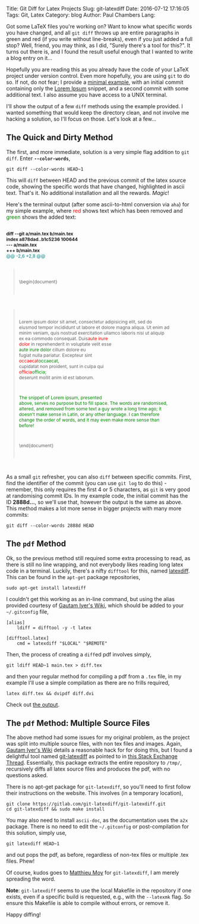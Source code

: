 Title: Git Diff for Latex Projects
Slug: git-latexdiff
Date: 2016-07-12 17:16:05
Tags: Git, Latex
Category: blog
Author: Paul Chambers
Lang: 

Got some LaTeX files you're working on? Want to know what specific words you have changed, and all `git diff` throws up are entire paragraphs in green and red (if you write without line-breaks), even if you just added a full stop? Well, friend, you may think, as I did, "Surely there's a tool for this?". It turns out there is, and I found the result useful enough that I wanted to write a blog entry on it...

Hopefully you are reading this as you already have the code of your LaTeX project under version control. Even more hopefully, you are using `git` to do so. If not, do not fear; I provide a [minimal example]({attach}/downloads/2016-12-07-git-latexdiff-test.zip), with an initial commit containing only the [Lorem Ipsum](http://www.lipsum.com/) snippet, and a second commit with some additional text. I also assume you have access to a UNIX terminal.

I'll show the output of a few `diff` methods using the example provided. I wanted something that would keep the directory clean, and not involve me hacking a solution, so I'll focus on those. Let's look at a few...

## The Quick and Dirty Method

The first, and more immediate, solution is a very simple flag addition to `git diff`. Enter **`--color-words`**,

	git diff --color-words HEAD~1

This will `diff` between HEAD and the previous commit of the latex source code, showing the specific words that have changed, highlighted in ascii text. That's it. No additional installation and all the rewards. *Magic*!

Here's the terminal output (after some ascii-to-html conversion via `aha`) for my simple example, where <span style="color:red;">red</span> shows text which has been removed and <span style="color:green;">green</span> shows the added text:


<!-- This file was created with the aha Ansi HTML Adapter. http://ziz.delphigl.com/tool_aha.php -->
>
<div style="white-space: pre-wrap; font-size: 9pt">
<span style="font-weight:bold;">diff --git a/main.tex b/main.tex</span>
<span style="font-weight:bold;">index a878dad..b1c5236 100644</span>
<span style="font-weight:bold;">--- a/main.tex</span>
<span style="font-weight:bold;">+++ b/main.tex</span>
<span style="color:teal;">@@ -2,6 +2,8 @@</span>

>\begin{document}

>Lorem ipsum dolor sit amet, consectetur adipisicing elit, sed do eiusmod tempor incididunt ut labore et dolore magna aliqua. Ut enim ad minim veniam, quis nostrud exercitation ullamco laboris nisi ut aliquip ex ea commodo consequat. Duis<span style="color:red;">aute irure dolor</span> in reprehenderit in voluptate velit esse <span style="color:green;">aute irure dolor</span> cillum dolore eu fugiat nulla pariatur. Excepteur sint <span style="color:red;">occaecat</span><span style="color:green;">occaecat,</span> cupidatat non proident, sunt in culpa qui <span style="color:red;">officia</span><span style="color:green;">officia;</span> deserunt mollit anim id est laborum.
>
><span style="color:green;">The snippet of Lorem ipsum, presented above, serves no purpose but to fill space. The words are randomised, altered, and removed from some text a guy wrote a long time ago; it doesn't make sense in Latin, or any other language. I can therefore change the order of words, and it may even make more sense than before!</span>
>
>\end{document}
</div>

As a small `git` refresher, you can also `diff` between specific commits. First, find the identifier of the commit (you can use `git log` to do this) - remember, this only requires the first 4 or 5 characters, as `git` is very good at randomising commit IDs. In my example code, the initial commit has the ID **2888d...**, so we'll use that, however the output is the same as above. This method makes a lot more sense in bigger projects with many more commits:

	git diff --color-words 2888d HEAD 

## The `pdf` Method

Ok, so the previous method still required some extra processing to read, as there is still no line wrapping, and not everybody likes reading long latex code in a terminal. Luckily, there's a nifty `difftool` for this, named [latexdiff](http://www.ctan.org/tex-archive/support/latexdiff). This can be found in the `apt-get` package repositories,

	sudo apt-get install latexdiff

I couldn't get this working as an in-line command, but using the alias provided courtesy of [Gautam Iyer's Wiki](https://wiki.math.cmu.edu/iki/wiki/tips/20140301-git-latexdiff.html), which should be added to your `~/.gitconfig` file,

	[alias]
		ldiff = difftool -y -t latex

	[difftool.latex]
		cmd = latexdiff "$LOCAL" "$REMOTE" 


Then, the process of creating a `diff`ed pdf involves simply,

	git ldiff HEAD~1 main.tex > diff.tex

and then your regular method for compiling a pdf from a `.tex` file, in my example I'll use a simple compilation as there are no frills required,

	latex diff.tex && dvipdf diff.dvi 

Check out [the output]({filename}/downloads/2016-12-07-diff.pdf).

## The `pdf` Method: Multiple Source Files

The above method had some issues for my original problem, as the project was split into multiple source files, with non tex files and images. Again, [Gautam Iyer's Wiki](https://wiki.math.cmu.edu/iki/wiki/tips/20140301-git-latexdiff.html) details a reasonable hack for for doing this, but I found a delightful tool named [git-latexdiff](https://gitlab.com/git-latexdiff/git-latexdiff) as pointed to in [this Stack Exchange Thread](http://tex.stackexchange.com/questions/1325/using-latexdiff-with-git). Essentially, this package extracts the entire repository to `/tmp/`, recursively diffs all latex source files and produces the pdf, with no questions asked.

There is no apt-get package for `git-latexdiff`, so you'll need to first follow their instructions on the website. This involves (in a temporary location),

	git clone https://gitlab.com/git-latexdiff/git-latexdiff.git
	cd git-latexdiff && sudo make install

You may also need to install `ascii-doc`, as the documentation uses the `a2x` package. There is no need to edit the `~/.gitconfig` or post-compilation for this solution, simply use, 

	git latexdiff HEAD~1

and out pops the pdf, as before, regardless of non-tex files or multiple .tex files. Phew!

Of course, kudos goes to [Matthieu Moy](https://gitlab.com/u/moy) for `git-latexdiff`, I am merely spreading the word.

**Note**: `git-latexdiff` seems to use the local Makefile in the repository if one exists, even if a specific build is requested, e.g., with the `--latexmk` flag. So ensure this Makefile is able to compile without errors, or remove it.

Happy diffing!
